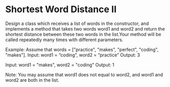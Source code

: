 # Shortest Word Distance II

Design a class which receives a list of words in the constructor, and implements a method that takes two words word1 and word2 and return the shortest distance between these two words in the list.Your method will be called repeatedly many times with different parameters.

Example:
Assume that words = ["practice", "makes", "perfect", "coding", "makes"].
Input: word1 = “coding”, word2 = “practice”
Output: 3

Input: word1 = "makes", word2 = "coding"
Output: 1

Note:
You may assume that word1 does not equal to word2, and word1 and word2 are both in the list.